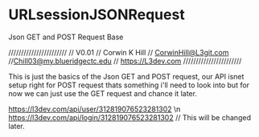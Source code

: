 # URLsessionJSONRequest
Json GET and POST Request Base


///////////////////////
//        V0.01
//    Corwin K Hill
//  CorwinHill@L3git.com
//Chill03@my.blueridgectc.edu
//  https://L3dev.com
///////////////////////

This is just the basics of the Json GET and POST request, our API isnet setup right for POST request thats something i'll need to look into but for now we can just
use the GET request and chance it later.

https://l3dev.com/api/user/312819076523281302 \n
https://l3dev.com/api/login/312819076523281302 // This will be changed later.
